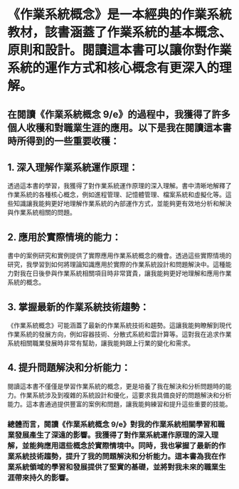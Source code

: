 《作業系統概念》是一本經典的作業系統教材，該書涵蓋了作業系統的基本概念、原則和設計。閱讀這本書可以讓你對作業系統的運作方式和核心概念有更深入的理解。
====
## 在閱讀《作業系統概念 9/e》的過程中，我獲得了許多個人收穫和對職業生涯的應用。以下是我在閱讀這本書時所得到的一些重要收穫：

## 1. 深入理解作業系統運作原理：
透過這本書的學習，我獲得了對作業系統運作原理的深入理解。書中清晰地解釋了作業系統的各種核心概念，例如進程管理、記憶體管理、檔案系統和虛擬化等。這些知識讓我能夠更好地理解作業系統的內部運作方式，並能夠更有效地分析和解決與作業系統相關的問題。

## 2. 應用於實際情境的能力：
書中的案例研究和實例提供了實際應用作業系統概念的機會。透過這些實際情境的研究，我學習到如何將理論知識應用於實際的作業系統設計和問題解決中。這種能力對我在日後參與作業系統相關項目時非常寶貴，讓我能夠更好地理解和應用作業系統的概念。

## 3. 掌握最新的作業系統技術趨勢：
《作業系統概念》可能涵蓋了最新的作業系統技術和趨勢。這讓我能夠瞭解到現代作業系統的發展方向，例如容器技術、分散式系統和雲計算等。這對我在追求作業系統相關職業發展時非常有幫助，讓我能夠跟上行業的變化和需求。

## 4. 提升問題解決和分析能力：
閱讀這本書不僅僅是學習作業系統的概念，更是培養了我在解決和分析問題時的能力。作業系統涉及到複雜的系統設計和優化，這要求我具備良好的問題解決和分析能力。這本書通過提供豐富的案例和問題，讓我能夠練習和提升這些重要的技能。

### 總體而言，閱讀《作業系統概念 9/e》對我的作業系統相關學習和職業發展產生了深遠的影響。我獲得了對作業系統運作原理的深入理解，並能夠應用這些概念於實際情境中。同時，我也掌握了最新的作業系統技術趨勢，提升了我的問題解決和分析能力。這本書為我在作業系統領域的學習和發展提供了堅實的基礎，並將對我未來的職業生涯帶來持久的影響。
